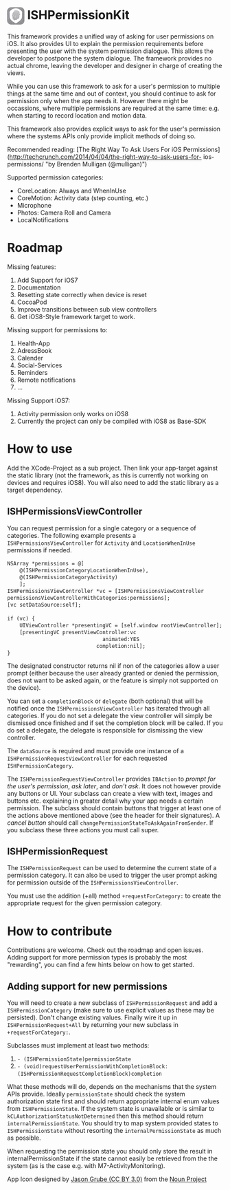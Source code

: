 # <img src="AppIcon40x40@2x.png" align="center" width="40" height="40" > ISHPermissionKit

This framework provides a unified way of asking for user permissions on iOS. It
also provides UI to explain the permission requirements before presenting the
user with the system permission dialogue. This allows the developer to postpone
the system dialogue. The framework provides no actual chrome, leaving the
developer and designer in charge of creating the views.

While you can use this framework to ask for a user's permission to multiple
things at the same time and out of context, you should continue to ask for
permission only when the app needs it. However there might be occassions, where
multiple permissions are required at the same time: e.g. when starting to record location and motion data.

This framework also provides explicit ways to ask for the user's permission
where the systems APIs only provide implicit methods of doing so.

Recommended reading: [The Right Way To Ask Users For iOS
Permissions](http://techcrunch.com/2014/04/04/the-right-way-to-ask-users-for-
ios-permissions/ "by Brenden Mulligan (@mulligan)")

Supported permission categories:
* CoreLocation: Always and WhenInUse
* CoreMotion: Activity data (step counting, etc.)
* Microphone
* Photos: Camera Roll and Camera
* LocalNotifications

# Roadmap

Missing features:

1. Add Support for iOS7 
2. Documentation
3. Resetting state correctly when device is reset
4. CocoaPod
5. Improve transitions between sub view controllers
6. Get iOS8-Style framework target to work. 

Missing support for permissions to:

1. Health-App
2. AdressBook
3. Calender
4. Social-Services
5. Reminders
6. Remote notifications
7. ...

Missing Support iOS7:

1. Activity permission only works on iOS8
2. Currently the project can only be compiled with iOS8 as Base-SDK

# How to use

Add the XCode-Project as a sub project. Then link your app-target against the
static library (not the framework, as this is currently not working on devices
and requires iOS8). You will also need to add the static library as a target
dependency.

## ISHPermissionsViewController

You can request permission for a single category or a sequence of categories.
The following example presents a `ISHPermissionsViewController` for `Activity`
and `LocationWhenInUse` permissions if needed.

    NSArray *permissions = @[ 
        @(ISHPermissionCategoryLocationWhenInUse), 
        @(ISHPermissionCategoryActivity) 
        ];
    ISHPermissionsViewController *vc = [ISHPermissionsViewController permissionsViewControllerWithCategories:permissions];
    [vc setDataSource:self];
    
    if (vc) {
        UIViewController *presentingVC = [self.window rootViewController];
        [presentingVC presentViewController:vc
                                   animated:YES
                                 completion:nil];
    } 

The designated constructor returns nil if non of the categories allow a user
prompt (either because the user already granted or denied the permission, does
not want to be asked again, or the feature is simply not supported on the
device).

You can set a `completionBlock` or `delegate` (both optional) that will be
notified once the `ISHPermissionsViewController` has iterated through all
categories. If you do not set a delegate the view controller will simply be
dismissed once finished and if set the completion block will be called. If you
do set a delegate, the delegate is responsible for dismissing the view
controller.

The `dataSource` is required and must provide one instance of a
`ISHPermissionRequestViewController` for each requested 
`ISHPermissionCategory`.

The `ISHPermissionRequestViewController` provides `IBAction` to _prompt for the
user's permission_, _ask later_, and _don't ask_. It does not however provide
any buttons or UI. Your subclass can create a view with text, images and buttons
etc. explaining in greater detail why your app needs a certain permission. The
subclass should contain buttons that trigger at least one of the actions above
mentioned above (see the header for their signatures). A _cancel button_ should
call `changePermissionStateToAskAgainFromSender`. If you subclass these three
actions you must call super.

## ISHPermissionRequest

The `ISHPermissionRequest` can be used to determine the current state of a
permission category. It can also be used to trigger the user prompt asking for
permission outside of the `ISHPermissionsViewController`.

You must use the addition (+all) method `+requestForCategory:` to create the
appropriate request for the given permission category.

# How to contribute

Contributions are welcome. Check out the roadmap and open issues. Adding support
for more permission types is probably the most "rewarding", you can find a few
hints below on how to get started.

## Adding support for new permissions

You will need to create a new subclass of `ISHPermissionRequest` and add a
`ISHPermissionCategory` (make sure to use explicit values as these may be
persisted). Don't change existing values. Finally wire it up in
`ISHPermissionRequest+All` by returning your new subclass in
`+requestForCategory:`.

Subclasses must implement at least two methods:

1. `- (ISHPermissionState)permissionState`
2. `- (void)requestUserPermissionWithCompletionBlock:(ISHPermissionRequestCompletionBlock)completion`

What these methods will do, depends on the mechanisms that the system APIs
provide. Ideally `permissionState` should check the system authorization state
first and should return appropriate internal enum values from
`ISHPermissionState`. If the system state is unavailable or is similar to
`kCLAuthorizationStatusNotDetermined` then this method should return
`internalPermissionState`. You should try to map system provided states to
`ISHPermissionState` without resorting the `internalPermissionState` as much as
possible.


When requesting the permission state you should only store the result in
internalPermissionState if the state cannot easily be retrieved from the the
system (as is the case e.g. with M7-ActivityMonitoring).



App Icon designed by 
[Jason Grube (CC BY 3.0)](http://thenounproject.com/term/fingerprint/23303/) from the 
[Noun Project](http://thenounproject.com)

